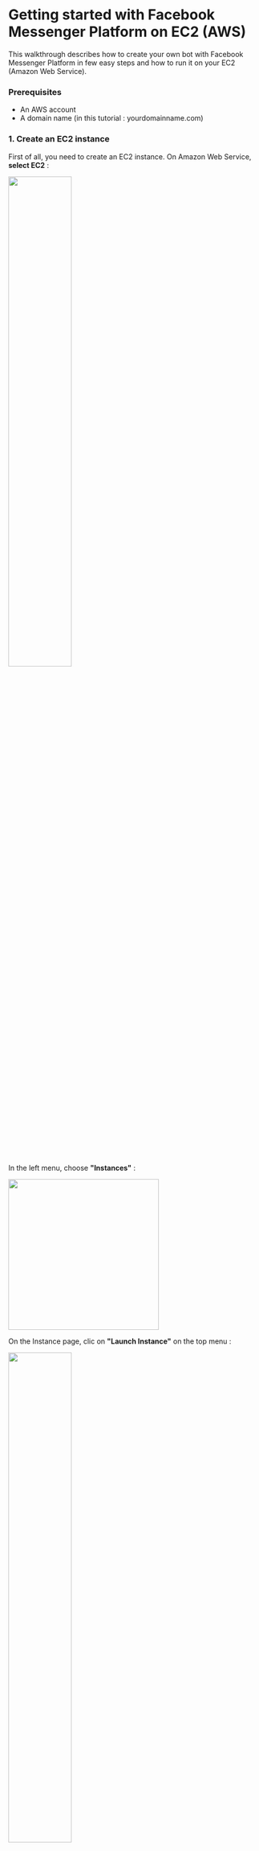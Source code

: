 # Getting started with Facebook Messenger Platform on EC2 (AWS)
This walkthrough describes how to create your own bot with Facebook Messenger Platform in few easy steps and how to run it on your EC2 (Amazon Web Service).

### Prerequisites

- An AWS account
- A domain name (in this tutorial : yourdomainname.com)

### 1. Create an EC2 instance

First of all, you need to create an EC2 instance. On Amazon Web Service, **select EC2** :

<img src="https://cloud.githubusercontent.com/assets/1462301/14611818/6c605b88-0594-11e6-8e10-86e8bc62791b.png" width="50%">

In the left menu, choose **"Instances"** :

<img src="https://cloud.githubusercontent.com/assets/1462301/14611937/00c9737c-0595-11e6-86f5-7f8604b00d45.png" height="300">

On the Instance page, clic on **"Launch Instance"** on the top menu :

<img src="https://cloud.githubusercontent.com/assets/1462301/14612021/5ee09dbe-0595-11e6-9b44-839bd08faa8d.png" width="50%">

"Step 1: Choose an Amazon Machine Image (AMI)" : You should select **"Ubuntu Server 14.04 LTS (HVM), SSD Volume Type - ami-f95ef58a"** :

<img src="https://cloud.githubusercontent.com/assets/1462301/14612107/e0682ab4-0595-11e6-862f-3417b92efad9.png" width="80%">

"Step 2: Choose an Instance Type" : Verify that the instance **t2.micro**  is selected and clic on **"Review and launch"**

<img src="https://cloud.githubusercontent.com/assets/1462301/14612294/a60656d8-0596-11e6-804b-81da57f9689d.png" width="80%">

"Step 7: Review Instance Launch" : Clic on **"Launch"** (Right bottom of the page)

If you already used AWS, you already have a key pair so you can use it and for finish, clic on **"Launch Instance"**

<img src="https://cloud.githubusercontent.com/assets/1462301/14612500/97472d9c-0597-11e6-9630-f4de9d139dc2.png" width="50%">

If you never used AWS, you should create a new key pair : Enter the name of your key pair (can be what you want) and clic on **"Download Key Pair"** and for finish, clic on **"Launch Instance"**

<img src="https://cloud.githubusercontent.com/assets/1462301/14612584/28291816-0598-11e6-9f16-bcf17e36e714.png" width="50%">

Now, you should have this page : Clic on **"View Instances"**  (Right bottom of the page)

<img src="https://cloud.githubusercontent.com/assets/1462301/14612712/f2e36282-0598-11e6-9c45-d9b59cf3b759.png" width="100%">

A new instance is launching : 

<img src="https://cloud.githubusercontent.com/assets/1462301/14612771/42503606-0599-11e6-9e2e-b86c049eca43.png" width="100%">

After few minutes, when the EC2 instance is ready, you should see this : 

<img src="https://cloud.githubusercontent.com/assets/1462301/14612823/94b4cdee-0599-11e6-8a80-aba0d38c2911.png" width="100%">

If you clic on it, you will see all the details about the EC2 Instance.

<img src="https://cloud.githubusercontent.com/assets/1462301/14612929/074f2002-059a-11e6-8073-dacc0677347e.png" width="80%">

### 2. Change your DNS

In this tutorial, you need your own domain name. Mine is [guillaumeteillet.fr](http://guillaumeteillet.fr)

For this step, we will use a new service of AWS called "Route 53" :

<img src="https://cloud.githubusercontent.com/assets/1462301/14613120/2876cb4e-059b-11e6-9f6f-24f18666e254.png" width="30%">

In the left menu, select "Hosted zones" :

<img src="https://cloud.githubusercontent.com/assets/1462301/14613152/57a3bef4-059b-11e6-9f35-23dfe176df70.png" width="15%">

Then clic on **"Create Hosted Zone"** : 

<img src="https://cloud.githubusercontent.com/assets/1462301/14613253/da6afd3e-059b-11e6-9175-7f026e59cb6b.png" width="50%">

Enter your domain name (mine is [guillaumeteillet.fr](http://guillaumeteillet.fr)) and then clic on **"Create"** :

<img src="https://cloud.githubusercontent.com/assets/1462301/14613416/a932d614-059c-11e6-80c6-51acc18c549a.png" width="50%">

Route 53 has created two **Record Sets** in your **Hosted Zone** : We will need the 4 DNS (red square on the picture)

<img src="https://cloud.githubusercontent.com/assets/1462301/14613523/11bfa950-059d-11e6-9569-27a0ac1f61db.png" width="70%">

Now, change the DNS Name of your domain name (My registrar is [OVH](http://ovh.com) so perhaps the procedure is a bit different) :

Before any change, the DNS name was : 

<img src="https://cloud.githubusercontent.com/assets/1462301/14614072/c1a58e0a-059f-11e6-83ea-98ddfaf7d46a.png" width="70%">

The registrar need some time to change the DNS of your domain name : 

<img src="https://cloud.githubusercontent.com/assets/1462301/14614142/06613cec-05a0-11e6-88c3-588cdbd54ed5.png" width="70%">

After few minutes, the 4 DNS of your domain name should be active : 

<img src="https://cloud.githubusercontent.com/assets/1462301/14614311/e6e0ead8-05a0-11e6-8a98-64b82d70d184.png" width="70%">

Now, go back on AWS, choose EC2 and then choose **"Instances"** on the left menu. We need the public IP, mine is 54.171.135.46, copy this ip. 

<img src="https://cloud.githubusercontent.com/assets/1462301/14614532/e8896710-05a1-11e6-8c61-8d131198542f.png" width="80%">

Now, go to **"Route 53"** :

<img src="https://cloud.githubusercontent.com/assets/1462301/14614717/9b73e68e-05a2-11e6-9428-5f9298a15691.png" width="80%">

Select **"Hosted Zones"** in the left menu, clic on your domain name : You will arrived on the list of the **Record Set**.

<img src="https://cloud.githubusercontent.com/assets/1462301/14614866/5ab6dff6-05a3-11e6-8072-113f37fab582.png" width="50%">

Clic on **"Create Record Set"** : 

<img src="https://cloud.githubusercontent.com/assets/1462301/14614930/b0d714e6-05a3-11e6-9b72-fd9481523321.png" width="50%">

We will now create two record set. First, keep the field name empty and in the field value, paste the public ip of your ec2 instance. For the type of the record set, **choose A - IPV4 Address**

<img src="https://cloud.githubusercontent.com/assets/1462301/14644785/9818ee56-0653-11e6-9a2f-4048922c4bc9.png" width="50%">

Next, in the field name, enter "www", in the field value, paste the public ip of your ec2 instance. For the type of the record set, **choose A - IPV4 Address**.

<img src="https://cloud.githubusercontent.com/assets/1462301/14645682/f08dd0f8-0656-11e6-97e1-a890b59aeaf8.png" width="50%">

Now, you should wait few minutes. You can use this tool [WhatsmyDNS](https://www.whatsmydns.net/) to see if your domain name is now using the good ip address : Enter your domain name (mine is guillaumeteillet.fr) and clic on **"Search"**. If the IP Address of your EC2 Instance appears, it means your domain name is now using the good ip address, you can continue this tutorial.

<img src="https://cloud.githubusercontent.com/assets/1462301/14646185/dac68916-0658-11e6-9688-b8bda5e452a7.png" width="50%">

### 3. Connect to your EC2 Instance

On Amazon Web Service, select EC2, Instances (in the left menu), select your instance and clic on **"Connect"** (in the top menu).

<img src="https://cloud.githubusercontent.com/assets/1462301/14646829/615f68ce-065b-11e6-9d32-bcace60ce58e.png" width="50%">

Copy the ssh command. Mine is **"ssh -i "Guillaume.pem" ubuntu@ec2-54-171-135-46.eu-west-1.compute.amazonaws.com"**. Open a terminal, go to the folder that contains the key pair and paste the ssh command.

<img src="https://cloud.githubusercontent.com/assets/1462301/14647960/475d5e04-0660-11e6-806f-62fc6b5754a3.png" width="50%">

Now your are connected on your EC2 Instance. 

### 4. Get the code

Run this on your EC2 instance :

```bash
sudo su
apt-get update
apt-get install -y git
git clone https://github.com/guillaumeteillet/create-your-own-facebook-messenger-bot-platform-ec2-aws.git
cd create-your-own-facebook-messenger-bot-platform-ec2-aws
apt-get install -y npm
npm install
npm install forever --global
curl -sL https://deb.nodesource.com/setup_4.x | sudo -E bash -
apt-get install -y nodejs
apt-get install -y nano
apt-get install -y apache2
cd /etc/apache2/sites-available
nano yourdomainname.com.conf
```

The text editor nano opens, copy and paste this :

```bash
<VirtualHost *:80>
	ServerName www.yourdomainname.com

	ServerAdmin webmaster@localhost
	DocumentRoot /var/www/html

	ErrorLog ${APACHE_LOG_DIR}/error.log
	CustomLog ${APACHE_LOG_DIR}/access.log combined
</VirtualHost>
```
Where "www.yourdomainname.com" should be replace by your own domain name.

Save your file : Ctrl + X + S, then press y and enter

In the same directory, run this on your EC2 instance :

```bash
a2ensite yourdomainname.com.conf
```
You should have this return : 

```bash
Enabling site yourdomainname.com.
To activate the new configuration, you need to run:
  service apache2 reload
```

So now, you have to reload apache2. Just run this command : 

```bash
service apache2 reload
```
You should have this return : 

```bash
 * Reloading web server apache2                                                                                                       * 
```

### 5. HTTPS with [Let's encrypt](https://letsencrypt.org/getting-started/)

First, we will **open all ports of our ec2 temporarly**. On Amazon Web Service, select EC2, Instances (in the left menu), select your instance. In the Description Area, clic on the **"security group"**

<img src="https://cloud.githubusercontent.com/assets/1462301/14677583/83323c80-0712-11e6-8c12-fd871470a8cf.png" width="80%">

You will arrive on the security group page with only one security group. Clic on **"Inbound"**

<img src="https://cloud.githubusercontent.com/assets/1462301/14677864/bd153e6a-0713-11e6-8955-f5a566507905.png" width="80%">

Clic on **"Edit"**

<img src="https://cloud.githubusercontent.com/assets/1462301/14677989/4251c97c-0714-11e6-862e-aa20f9f4da98.png" width="80%">

Clic on **"Add Rule"**

<img src="https://cloud.githubusercontent.com/assets/1462301/14678065/8e568be6-0714-11e6-9931-ace22243d775.png" width="50%">

Then, select **"All Trafic"** for the type and **"Anywhere"** for the source. Save the changes.

<img src="https://cloud.githubusercontent.com/assets/1462301/14678171/ffae3e9c-0714-11e6-8e24-8717a9d38716.png" width="50%">

Now, run this on your EC2 instance :

```bash
cd
sudo su
git clone https://github.com/letsencrypt/letsencrypt
cd letsencrypt
./letsencrypt-auto
```

Facebook required a https Webhook, so we will use let's encrypt to get our ssl certificate.
When ./letsencrypt-auto is ready (few minutes), you will see this : 

<img src="https://cloud.githubusercontent.com/assets/1462301/14651185/1e2aa5dc-066f-11e6-91f5-ffa202a929d9.png" width="50%">

As you can see, my domain "www.guillaumeteillet.fr" is selected ([*]). You can select/unselect domain with space bar, navigate with up and down. When the domain name for which you want a SSL certificate is selected, press Enter.

Let's encrypt ask your email address to notify you when the certificate expires. **Enter a valid email and press Enter**. 

Press Enter again when let's encrypt ask you if you read the Terms.

Then **select "Easy" and press Enter**.

<img src="https://cloud.githubusercontent.com/assets/1462301/14678302/6bb27090-0715-11e6-9b85-ac39fc0d1bf0.png" width="50%">

Congratulations ! Your domain have now a ssl certificate !

<img src="https://cloud.githubusercontent.com/assets/1462301/14678347/942b145a-0715-11e6-99f9-6573504d4645.png" width="50%">

### 6. Test your configuration

Now open your browser and try to go to https://www.yourdomain.com : you should see the Apache Default Page.

<img src="https://cloud.githubusercontent.com/assets/1462301/14678613/b4494dfa-0716-11e6-85d6-418038594e81.png" width="50%">

Now you can remove the **"All Trafic"** option in your EC2 Instance. On Amazon Web Service, select EC2, Instances (in the left menu), select your instance. In the Description Area, clic on the **"security group"**.

<img src="https://cloud.githubusercontent.com/assets/1462301/14677583/83323c80-0712-11e6-8c12-fd871470a8cf.png" width="70%">

You will arrive on the security group page with only one security group. Clic on **"Inbound"**

<img src="https://cloud.githubusercontent.com/assets/1462301/14677864/bd153e6a-0713-11e6-8955-f5a566507905.png" width="70%">

Clic on **"Edit"**

<img src="https://cloud.githubusercontent.com/assets/1462301/14677989/4251c97c-0714-11e6-862e-aa20f9f4da98.png" width="70%">

Clic on the remove icon and save the changes. 

<img src="https://cloud.githubusercontent.com/assets/1462301/14678714/2d99a04c-0717-11e6-81e6-5db7357afd4e.png" width="50%">

### 7. Create a Facebook Page, a Facebook App and set the variable in index.js

Now you're ready to go to Facebook developers panel, create or use existing app (and page) and setup its' webhooks.

[Clic here to create your facebook page](https://www.facebook.com/pages/create) if you already have a facebook page, you can skip this step. Follow the instruction of facebook : i will not give you details here, it's a very basic facebook page. [If you don't know how to create your facebook page](https://www.facebook.com/help/104002523024878)

[Clic here to create your facebook app](https://developers.facebook.com/quickstarts/?platform=web)

Enter the name of your app and then press **"Create New Facebook App ID"**.

<img src="https://cloud.githubusercontent.com/assets/1462301/14681291/d4a643c8-0720-11e6-80b7-e4e9ee9e5e81.png" width="50%">

Enter your email address, choose a category and press **"Create App Id"**.

<img src="https://cloud.githubusercontent.com/assets/1462301/14685712/e82a1b80-0735-11e6-9f52-e4c3a2560191.png" width="50%">

Clic on **"Skip Quick Start"**

<img src="https://cloud.githubusercontent.com/assets/1462301/14685935/f7b628e0-0736-11e6-94ef-a19ac5c5ce76.png" width="50%">

You will be redirect on the **"Dashboard Page"** of the app. 

<img src="https://cloud.githubusercontent.com/assets/1462301/14711871/5462b91a-07db-11e6-9245-a6ed9bfc6af6.png" width="50%">

Go back in your terminal (with the EC2 connection opened) and in the "create-your-own-facebook-messenger-bot-platform-ec2-aws" folder, run this command : 

```bash
nano index.js
```

The nano text editor will open. On line 11, you will see 5 variables : 

```bash
// Variables
let pageToken = "";
const verifyToken = "";
const privkey = "";
const cert = "";
const chain = "";
```

**For the variable "pageToken" : **

Go to the Facebook App that you just created : [Facebook Developper website](https://developers.facebook.com/). Clic on **My Apps > "Your App"**

<img src="https://cloud.githubusercontent.com/assets/1462301/14717216/aa9a3974-07f0-11e6-9007-5dbd7a70a1b9.png" width="50%">

You will arrive on the dashboard of your app. On the left menu **choose Messenger**.

<img src="https://cloud.githubusercontent.com/assets/1462301/14718092/ea41c430-07f4-11e6-8f60-9ed8f49cd996.png" width="50%">

Clic on **"Get Started"**.

<img src="https://cloud.githubusercontent.com/assets/1462301/14720266/eb8816d0-0800-11e6-9aa7-0659efb4c114.png" width="50%">

Select the page you just created :

<img src="https://cloud.githubusercontent.com/assets/1462301/14720537/3a2a4884-0802-11e6-9d2b-40c848c29b54.png" width="50%">

A new tab opens : Clic two times on **"Okay"**.

<img src="https://cloud.githubusercontent.com/assets/1462301/14720601/8a510bc2-0802-11e6-99e9-0657b7cf0b59.png" width="50%">

The page closes and you return to the previous page. The Page Access Token will be generated for your facebook page. **Copy it and Paste it in the pageToken variable in index.js** (on your EC2 Instance).

<img src="https://cloud.githubusercontent.com/assets/1462301/14739064/8a56eabe-0885-11e6-962d-546f7e68fa61.png" width="50%">

**For the variable "verifyToken" : **

Enter a string that will be used by facebook to identify your bot. This can be anything. I decide to set this variable with the string **"my_first_messenger_bot"**.

**For the variable "privkey" :**

You need to set this variable with the path of the private key of the ssl certificate. If you follow this tutorial with let's encrypt, the path should be : **"/etc/letsencrypt/live/yourdomainname.com/privkey.pem"**

**For the variable "cert" :**

You need to set this variable with the path of the certificate of the ssl. If you follow this tutorial with let's encrypt, the path should be : **"/etc/letsencrypt/live/yourdomainname.com/cert.pem"**

**For the variable "cert" :**

You need to set this variable with the path of the chain file of the ssl. If you follow this tutorial with let's encrypt, the path should be : **"/etc/letsencrypt/live/yourdomainname.com/chain.pem"**

Now, save your file : **Ctrl + X + S, then press y and enter**

### 8. Open the 55555 port on your EC2 instance.

You will open the 55555 port of your EC2 Instance.  On Amazon Web Service, select EC2, Instances (in the left menu), select your instance. In the Description Area, clic on the **"security group"**

<img src="https://cloud.githubusercontent.com/assets/1462301/14677583/83323c80-0712-11e6-8c12-fd871470a8cf.png" width="70%">

You will arrive on the security group page with only one security group. Clic on **"Inbound"**

<img src="https://cloud.githubusercontent.com/assets/1462301/14677864/bd153e6a-0713-11e6-8955-f5a566507905.png" width="70%">

Clic on **"Edit"**

<img src="https://cloud.githubusercontent.com/assets/1462301/14677989/4251c97c-0714-11e6-862e-aa20f9f4da98.png" width="50%">

Clic on **"Add Rule"**

<img src="https://cloud.githubusercontent.com/assets/1462301/14678065/8e568be6-0714-11e6-9931-ace22243d775.png" width="50%">

Then, select **"Custom TCP Rule"** for the type, **"55555"** for the Port Range and **"Anywhere"** for the source. Save the changes.

<img src="https://cloud.githubusercontent.com/assets/1462301/14742837/850717fa-089e-11e6-8f3a-c38ebc5fde18.png" width="50%">

### 9. Try to run and access to your webhook.

Go back in your terminal (with the EC2 connection opened) and in the "create-your-own-facebook-messenger-bot-platform-ec2-aws" folder, run this command :

```bash
node index.js
```

If you have everything configured properly, you should have this in the terminal :

```bash
App is ready on port 55555
```

Now your bot is running. Open a browser and enter this url : https://www.yourdomainname.com:55555/webhook . You shoud have this in your browser : 

```bash
Error, wrong validation token
```

Now, we will see how to run your bot in background. First, You can stop the process of your bot with **Ctrl + C** and after you should run this command :

```bash
forever start index.js 
```

You should have something like this in the terminal :

```bash
warn:    --minUptime not set. Defaulting to: 1000ms
warn:    --spinSleepTime not set. Your script will exit if it does not stay up for at least 1000ms
info:    Forever processing file: index.js
```

Run this command :

```bash
forever list
```

You should have something like this in the terminal :

```bash
info:    Forever processes running
data:        uid  command         script   forever pid   id logfile                 uptime       
data:    [0] mgMM /usr/bin/nodejs index.js 31035   31040    /root/.forever/mgMM.log 0:0:9:52.300 
```

With this command, you can get the path of the logfile. Now, you will "cat" the logfile to check if everything is running well. In my example, I will run **"cat /root/.forever/mgMM.log"**

```bash
cat /root/.forever/mgMM.log
```

You should have something like this in the terminal :

```bash
App is ready on port 55555
```

Your webhook is ready ! If you want to stop your bot, you can get the uid of your bot by running :  

```bash
forever list

======
info:    Forever processes running
data:        uid  command         script   forever pid   id logfile                 uptime       
data:    [0] mgMM /usr/bin/nodejs index.js 31035   31040    /root/.forever/mgMM.log 0:0:9:52.300
```

And then, run this command (mgMM is ths MY uid, so use your uid !)

```bash
forever stop mgMM
```

### 10. Set the webhook on you Facebook app.

Now lets configure the Facebook app. Before starting this step, your bot should run on port 55555. 

Go to the Facebook App that you just created : [Facebook Developper website](https://developers.facebook.com/). Clic on **My Apps > "Your App"**

<img src="https://cloud.githubusercontent.com/assets/1462301/14717216/aa9a3974-07f0-11e6-9007-5dbd7a70a1b9.png" width="50%">

You will arrive on the dashboard of your app. On the left menu **choose Messenger**.

<img src="https://cloud.githubusercontent.com/assets/1462301/14718092/ea41c430-07f4-11e6-8f60-9ed8f49cd996.png" width="50%">

Clic on **"Setup Webhook"** :

<img src="https://cloud.githubusercontent.com/assets/1462301/14743415/c213693e-08a1-11e6-9596-7514eb8e4355.png" width="50%">

Complete the different field :

**Callback URL :** https://www.yourdomainname.com:55555/webhook (Mine is https://www.guillaumeteillet.fr:55555/webhook)

**Verify Token :** The "verifyToken" variable you set previously. (Mine is my_first_messenger_bot)

**Subscription Fields :** Check all the options.

Save the configuration by clic on **"Verify and Save"**

<img src="https://cloud.githubusercontent.com/assets/1462301/14743848/0fd54b2c-08a4-11e6-9394-2e0d71ec9e1e.png" width="50%">

If everything is configured correctly, you should see this :

<img src="https://cloud.githubusercontent.com/assets/1462301/14744123/aec4905c-08a5-11e6-95f5-45ff8d2a5dec.png" width="50%">

### 11. Link the Facebook Page and the Facebook App.

Open a new terminal and run this command : 

```bash
curl -i -H "Content-Type: application/json" -X POST -d "{\"verifyToken\": \"YOUR VERIFY TOKEN\", \"token\": \"YOUR PAGE ACCESS TOKEN\"}" https://www.youdomainname.fr:55555/token
```
Of course, you should replace **YOUR VERIFY TOKEN** and **YOUR PAGE ACCESS TOKEN** by your own values (pageToken and verifyToken in the index.js)

The answer of the server should be something like this :

```bash
HTTP/1.1 200 OK
X-Powered-By: Express
Content-Type: text/plain; charset=utf-8
Content-Length: 2
ETag: W/"2-4KoCHiHd29bYzs7HHpz1ZA"
Date: Fri, 22 Apr 2016 15:42:23 GMT
Connection: keep-alive

OK
```

Then run this command : 

```bash
curl -ik -X POST "https://graph.facebook.com/v2.6/me/subscribed_apps?access_token=YOUR PAGE ACCESS TOKEN"
```

Of course, you should replace **YOUR PAGE ACCESS TOKEN** by your own value (pageToken in the index.js)

The answer of the server should be something like this :

```bash
HTTP/1.1 200 OK
Access-Control-Allow-Origin: *
Pragma: no-cache
Cache-Control: private, no-cache, no-store, must-revalidate
Facebook-API-Version: v2.6
Expires: Sat, 01 Jan 2000 00:00:00 GMT
Content-Type: application/json; charset=UTF-8
X-FB-Trace-ID: Fe0XhGA9/Rb
X-FB-Rev: 2299175
X-FB-Debug: 3iXH8FfFvQoNYYpVTDZ83cw0q1SxArRbwCbN1lO8EPIUPdtgAy0Z8hqEXULV5abdsQSJBrdtJzpg4zMBZ/Yr1A==
Date: Fri, 22 Apr 2016 15:50:36 GMT
Connection: keep-alive
Content-Length: 16

{"success":true}
```

### 12. Enjoy !

Now, your basic bot is ready and running ! Congratulations ! :)

Go to your Facebook Page and clic on **"Message"**.

<img src="https://cloud.githubusercontent.com/assets/1462301/14747721/0c36f558-08b6-11e6-8bf4-05756cba0c2c.gif">
